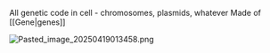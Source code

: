 All genetic code in cell - chromosomes, plasmids, whatever
Made of [[Gene|genes]]

![Pasted_image_20250419013458.png](pasted_image_20250419013458.png)
